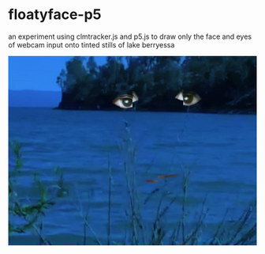 # floatyface-p5

an experiment using clmtracker.js and p5.js to draw only the face and eyes of webcam input onto tinted stills of lake berryessa

![floatyface-still](floatyface-still.jpg)
